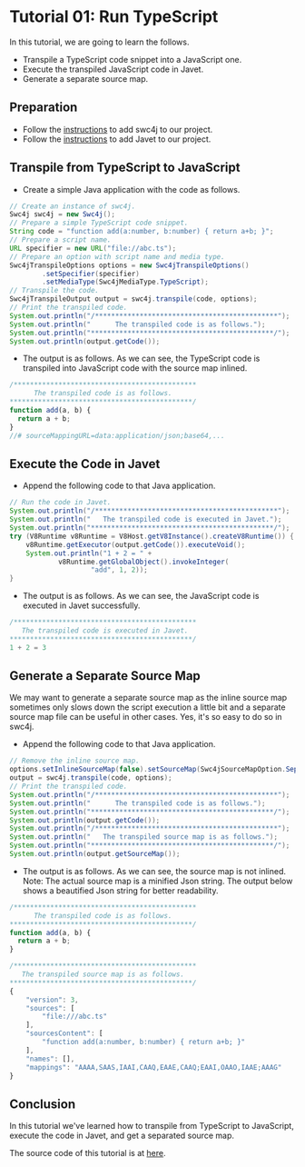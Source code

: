# Tutorial 01: Run TypeScript

In this tutorial, we are going to learn the follows.

* Transpile a TypeScript code snippet into a JavaScript one.
* Execute the transpiled JavaScript code in Javet.
* Generate a separate source map.

## Preparation

* Follow the [instructions](../../) to add swc4j to our project.
* Follow the [instructions](https://github.com/caoccao/Javet) to add Javet to our project.

## Transpile from TypeScript to JavaScript

* Create a simple Java application with the code as follows.

```java
// Create an instance of swc4j.
Swc4j swc4j = new Swc4j();
// Prepare a simple TypeScript code snippet.
String code = "function add(a:number, b:number) { return a+b; }";
// Prepare a script name.
URL specifier = new URL("file://abc.ts");
// Prepare an option with script name and media type.
Swc4jTranspileOptions options = new Swc4jTranspileOptions()
        .setSpecifier(specifier)
        .setMediaType(Swc4jMediaType.TypeScript);
// Transpile the code.
Swc4jTranspileOutput output = swc4j.transpile(code, options);
// Print the transpiled code.
System.out.println("/*********************************************");
System.out.println("      The transpiled code is as follows.");
System.out.println("*********************************************/");
System.out.println(output.getCode());
```

* The output is as follows. As we can see, the TypeScript code is transpiled into JavaScript code with the source map inlined.

```js
/*********************************************
      The transpiled code is as follows.
*********************************************/
function add(a, b) {
  return a + b;
}
//# sourceMappingURL=data:application/json;base64,...
```

## Execute the Code in Javet

* Append the following code to that Java application.

```java
// Run the code in Javet.
System.out.println("/*********************************************");
System.out.println("   The transpiled code is executed in Javet.");
System.out.println("*********************************************/");
try (V8Runtime v8Runtime = V8Host.getV8Instance().createV8Runtime()) {
    v8Runtime.getExecutor(output.getCode()).executeVoid();
    System.out.println("1 + 2 = " +
            v8Runtime.getGlobalObject().invokeInteger(
                    "add", 1, 2));
}
```

* The output is as follows. As we can see, the JavaScript code is executed in Javet successfully.

```js
/*********************************************
   The transpiled code is executed in Javet.
*********************************************/
1 + 2 = 3
```

## Generate a Separate Source Map

We may want to generate a separate source map as the inline source map sometimes only slows down the script execution a little bit and a separate source map file can be useful in other cases. Yes, it's so easy to do so in swc4j.

* Append the following code to that Java application.

```java
// Remove the inline source map.
options.setInlineSourceMap(false).setSourceMap(Swc4jSourceMapOption.Separate);
output = swc4j.transpile(code, options);
// Print the transpiled code.
System.out.println("/*********************************************");
System.out.println("      The transpiled code is as follows.");
System.out.println("*********************************************/");
System.out.println(output.getCode());
System.out.println("/*********************************************");
System.out.println("   The transpiled source map is as follows.");
System.out.println("*********************************************/");
System.out.println(output.getSourceMap());
```

* The output is as follows. As we can see, the source map is not inlined. Note: The actual source map is a minified Json string. The output below shows a beautified Json string for better readability.

```js
/*********************************************
      The transpiled code is as follows.
*********************************************/
function add(a, b) {
  return a + b;
}

/*********************************************
   The transpiled source map is as follows.
*********************************************/
{
    "version": 3,
    "sources": [
        "file:///abc.ts"
    ],
    "sourcesContent": [
        "function add(a:number, b:number) { return a+b; }"
    ],
    "names": [],
    "mappings": "AAAA,SAAS,IAAI,CAAQ,EAAE,CAAQ;EAAI,OAAO,IAAE;AAAG"
}
```

## Conclusion

In this tutorial we've learned how to transpile from TypeScript to JavaScript, execute the code in Javet, and get a separated source map.

The source code of this tutorial is at [here](../../src/test/java/com/caoccao/javet/swc4j/tutorials/Tutorial01RunTypeScript.java).

